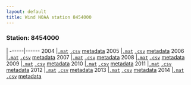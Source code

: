 ```yaml
---
layout: default
title: Wind NOAA station 8454000
---
```


### Station: 8454000

 | 
------|------
2004  |[``.mat``](Data/wind/8454000/2004/wind_2004_8454000.mat) [``.csv``](Data/wind/8454000/2004/wind_2004_8454000.csv) [metadata](Data/wind/8454000/2004/README_wind_2004_8454000.json)
2005  |[``.mat``](Data/wind/8454000/2005/wind_2005_8454000.mat) [``.csv``](Data/wind/8454000/2005/wind_2005_8454000.csv) [metadata](Data/wind/8454000/2005/README_wind_2005_8454000.json)
2006  |[``.mat``](Data/wind/8454000/2006/wind_2006_8454000.mat) [``.csv``](Data/wind/8454000/2006/wind_2006_8454000.csv) [metadata](Data/wind/8454000/2006/README_wind_2006_8454000.json)
2007  |[``.mat``](Data/wind/8454000/2007/wind_2007_8454000.mat) [``.csv``](Data/wind/8454000/2007/wind_2007_8454000.csv) [metadata](Data/wind/8454000/2007/README_wind_2007_8454000.json)
2008  |[``.mat``](Data/wind/8454000/2008/wind_2008_8454000.mat) [``.csv``](Data/wind/8454000/2008/wind_2008_8454000.csv) [metadata](Data/wind/8454000/2008/README_wind_2008_8454000.json)
2009  |[``.mat``](Data/wind/8454000/2009/wind_2009_8454000.mat) [``.csv``](Data/wind/8454000/2009/wind_2009_8454000.csv) [metadata](Data/wind/8454000/2009/README_wind_2009_8454000.json)
2010  |[``.mat``](Data/wind/8454000/2010/wind_2010_8454000.mat) [``.csv``](Data/wind/8454000/2010/wind_2010_8454000.csv) [metadata](Data/wind/8454000/2010/README_wind_2010_8454000.json)
2011  |[``.mat``](Data/wind/8454000/2011/wind_2011_8454000.mat) [``.csv``](Data/wind/8454000/2011/wind_2011_8454000.csv) [metadata](Data/wind/8454000/2011/README_wind_2011_8454000.json)
2012  |[``.mat``](Data/wind/8454000/2012/wind_2012_8454000.mat) [``.csv``](Data/wind/8454000/2012/wind_2012_8454000.csv) [metadata](Data/wind/8454000/2012/README_wind_2012_8454000.json)
2013  |[``.mat``](Data/wind/8454000/2013/wind_2013_8454000.mat) [``.csv``](Data/wind/8454000/2013/wind_2013_8454000.csv) [metadata](Data/wind/8454000/2013/README_wind_2013_8454000.json)
2014  |[``.mat``](Data/wind/8454000/2014/wind_2014_8454000.mat) [``.csv``](Data/wind/8454000/2014/wind_2014_8454000.csv) [metadata](Data/wind/8454000/2014/README_wind_2014_8454000.json)

